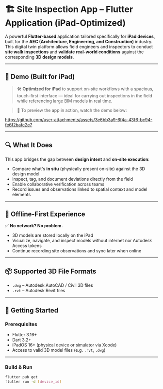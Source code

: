 # 🏗️ Site Inspection App – Flutter Application (iPad-Optimized)

A powerful **Flutter-based** application tailored specifically for **iPad devices**, built for the **AEC (Architecture, Engineering, and Construction)** industry. This digital twin platform allows field engineers and inspectors to conduct **site walk inspections** and **validate real-world conditions** against the corresponding **3D design models**.

---

## 📱 Demo (Built for iPad)

> 🛠️ **Optimized for iPad** to support on-site workflows with a spacious, touch-first interface — ideal for carrying out inspections in the field while referencing large BIM models in real time.

> 📂 To preview the app in action, watch the demo below:

https://github.com/user-attachments/assets/3e6bb3a9-6f4a-43f6-bc94-fe6f2bafc2e7

---
## 🔍 What It Does

This app bridges the gap between **design intent** and **on-site execution**:

- Compare what's **in situ** (physically present on-site) against the 3D design model  
- Inspect, tag, and document deviations directly from the field  
- Enable collaborative verification across teams  
- Record issues and observations linked to spatial context and model elements

---
## 📴 Offline-First Experience

✅ **No network? No problem.**

- 3D models are stored locally on the iPad
- Visualize, navigate, and inspect models without internet nor Autodesk Access tokens
- Continue recording site observations and sync later when online

---

## 📦 Supported 3D File Formats

- `.dwg` – Autodesk AutoCAD / Civil 3D files  
- `.rvt` – Autodesk Revit files

---
## 🚀 Getting Started

### Prerequisites

- Flutter 3.16+
- Dart 3.2+
- iPadOS 16+ (physical device or simulator via Xcode)
- Access to valid 3D model files (e.g. `.rvt`, `.dwg`)

---
### Build & Run

```bash
flutter pub get
flutter run -d [device_id]
